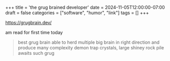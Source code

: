 +++
title = 'the grug brained developer'
date = 2024-11-05T12:00:00-07:00
draft = false
categories = ["software", "humor", "link"]
tags = []
+++

https://grugbrain.dev/

am read for first time today

> best grug brain able to herd multiple big brain in right direction and produce many complexity demon trap crystals, large shiney rock pile awaits such grug
